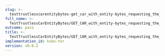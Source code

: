 ```yaml
---
slug: >-
  testtrustlesscarentitybytes-get_car_with_entity-bytes_requesting_the_first_byte_of_a_file_(format-car)-header_etag
full_name: >-
  TestTrustlessCarEntityBytes/GET_CAR_with_entity-bytes_requesting_the_first_byte_of_a_file_(format=car)/Header_Etag
outcome: pass
title: >-
  TestTrustlessCarEntityBytes/GET_CAR_with_entity-bytes_requesting_the_first_byte_of_a_file_(format=car)/Header_Etag
implementation_id: kubo-ter
version: v0.0.2
---
```


